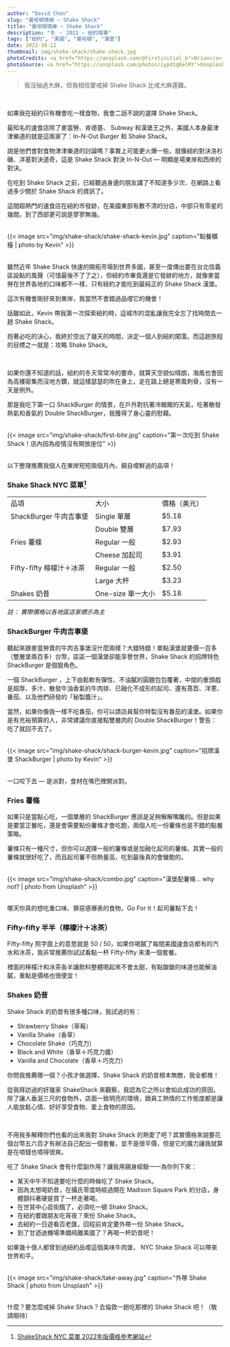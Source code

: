```yaml
---
author: "David Chen"
slug: "曼哈頓情緣 — Shake Shack"
title: "曼哈頓情緣 — Shake Shack"
description: "冬 ・ 2021 — 紐約隨筆"
tags: ["紐約", "美國", "曼哈頓", "漢堡"]
date: 2022-10-12
thumbnail: img/shake-shack/shake-shack.jpg
photoCredits: <a href="https://unsplash.com/@firstinitial_b">Brian</a>
photoSource: <a href="https://unsplash.com/photos/iypd1qKelRY">Unsplash</a>
---
```

<blockquote class="blockquote">
    我沒抽過大麻，但我相信要戒掉 Shake Shack 比戒大麻還難。
</blockquote>

<br>

如果我在紐約只有機會吃一樣食物，我會二話不說的選擇 Shake Shack。

最知名的速食店除了麥當勞、肯德基、 Subway 和漢堡王之外，美國人本身最津津樂道的就是這兩家了：In-N-Out Burger 和 Shake Shack。

說是他們會對食物津津樂道的討論嗎？事實上可能更火爆一些。就像紐約對決洛杉磯、洋基對決道奇，這是 Shake Shack 對決 In-N-Out — 明顯是場東岸和西岸的對決。

在吃到 Shake Shack 之前，已經聽過身邊的朋友講了不知道多少次、在網路上看過多少關於 Shake Shack 的資訊了。

這間超熱門的速食店在紐約市發跡，在美國東部有數不清的分店，中部只有零星的幾間，到了西部更可說是寥寥無幾。

<br>

<div class="col-sm-12 col-md-8 mx-auto">
{{< image src="img/shake-shack/shake-shack-kevin.jpg" caption="點餐櫃檯 | photo by Kevin" >}}
</div>

<br>

雖然近年 Shake Shack 快速的開拓市場到世界多國，甚至一度傳出要在台北信義區設點的風聲（可惜最後不了了之），但紐約市畢竟還是它發跡的地方，就像麥當勞在世界各地的口味都不一樣，只有紐約才能吃到最純正的 Shake Shack 漢堡。

這次有機會剛好來到東岸，我當然不會錯過品嚐它的機會！

話雖如此，Kevin 帶我第一次探索紐約<!-- (link: wandering in NYC with Kevin) -->時，這城市的混亂讓我完全忘了找時間去一趟 Shake Shack。

抱著必吃的決心，我終於空出了幾天的時間，決定一個人到紐約闖蕩。而這趟旅程的目標之一就是：攻略 Shake Shack。

<br>

如果你還不知道的話，紐約的冬天常常冷的要命，就算天空貌似晴朗，海風也會因為高樓密集而沒地方鑽，就這樣瑟瑟的吹在身上，走在路上總是寒風刺骨，沒有一天是例外。

那是我吃下第一口 ShackBurger 的情景，在戶外對抗著冷颼颼的天氣，吃著散發熱氣和香氣的 Double ShackBurger，我獲得了身心靈的慰藉。

<br>

<div class="col-sm-12 col-md-8 mx-auto">
{{< image src="img/shake-shack/first-bite.jpg" caption="第一次吃到 Shake Shack！店內因為疫情沒有開放座位" >}}
</div>

<br>

以下整理推薦我個人在東岸短短兩個月內，親自嚐鮮過的品項！

### Shake Shack NYC 菜單[^1]

<table class="table">
    <tr>
        <td>品項</td>
        <td>大小</td>
        <td>價格（美元）</td>
    </tr>
    <tr>
        <td>ShackBurger 牛肉吉事堡</td>
        <td>Single 單層</td>
        <td>$5.18</td>
    </tr>
    <tr>
        <td></td>
        <td>Double 雙層</td>
        <td>$7.93</td>
    </tr>
    <tr>
        <td>Fries 薯條</td>
        <td>Regular 一般</td>
        <td>$2.93</td>
    </tr>
    <tr>
        <td></td>
        <td>Cheese 加起司</td>
        <td>$3.91</td>
    </tr>
    <tr>
        <td>Fifty-fifty 檸檬汁＋冰茶</td>
        <td>Regular 一般</td>
        <td>$2.50</td>
    </tr>
    <tr>
        <td></td>
        <td>Large 大杯</td>
        <td>$3.23</td>
    </tr>
    <tr>
        <td>Shakes 奶昔</td>
        <td>One-size 單一大小</td>
        <td>$5.18</td>
    </tr>
</table>

*註： 實際價格以各地區店家標示為主*

### ShackBurger 牛肉吉事堡

聽起來跟麥當勞賣的牛肉吉事堡沒什麼兩樣？大錯特錯！單點漢堡就要價一百多（雙層堡兩百多）台幣，區區一個漢堡卻能享譽世界，Shake Shack 的招牌特色 ShackBurger 是個狠角色。

一個 ShackBurger ，上下由鬆軟有彈性、不油膩的圓麵包包覆著，中間的重頭戲是超厚、多汁、散發牛油香氣的牛肉排、已融化不成形的起司、還有萵苣、洋蔥、番茄、以及他們研發的「秘製醬汁」。

當然，如果你像我一樣不吃番茄，你可以請店員幫你特製沒有番茄的漢堡。如果你是有充裕預算的人，非常建議你直接點雙層肉的 Double ShackBurger！警告：吃了就回不去了。

<br>

<div class="col-sm-12 col-md-8 mx-auto">
{{< image src="img/shake-shack/shack-burger-kevin.jpg" caption="招牌漢堡 ShackBurger | photo by Kevin" >}}
</div>

<br>

一口咬下去 — 是派對，食材在嘴巴裡開派對。

### Fries 薯條

如果只是當點心吃，一個單層的 ShackBurger 應該是足夠解解嘴饞的。但是如果是要當正餐吃，還是會需要點份薯條才會吃飽，兩個人吃一份薯條也是不錯的點餐策略。

薯條只有一種尺寸，但你可以選擇一般的薯條或是加融化起司的薯條。其實一般的薯條就很好吃了，而且起司薯不但熱量高，吃到最後真的會蠻飽的。

<br>

<div class="col-sm-12 col-md-8 mx-auto">
{{< image src="img/shake-shack/combo.jpg" caption="漢堡配薯條... why not? | photo from Unsplash" >}}
</div>

<br>

哪天你真的想吃重口味、罪惡感爆表的食物，Go For It！起司薯點下去！

### Fifty-fifty 半半（檸檬汁＋冰茶）

Fifty-fifty 照字面上的意思就是 50 / 50，如果你喝膩了每間美國速食店都有的汽水和冰茶，我非常推薦你試試看點一杯 Fifty-fifty 來湊一個套餐。

裡面的檸檬汁和冰茶各半讓飲料整體喝起來不會太甜，有點酸酸的味道也能解油膩，重點是價格也很便宜！

<!-- ![Drink] -->

### Shakes 奶昔

Shake Shack 的奶昔有很多種口味，我試過的有：

- Strawberry Shake（草莓）
- Vanilla Shake（香草）
- Chocolate Shake（巧克力）
- Black and White（香草＋巧克力醬）
- Vanilla and Chocolate（香草＋巧克力）

你問我推薦哪一個？小孩才做選擇，Shake Shack 的奶昔根本無敵，我全都推！

<!-- ![shake] -->

從我拜訪過的好幾家 ShakeShack 來觀察，我認為它之所以會如此成功的原因，除了讓人垂涎三尺的食物外，店面一致明亮的環境，跟員工熱情的工作態度都是讓人能放鬆心情、好好享受食物、愛上食物的原因。

<br>

不用我多解釋你們也看的出來我對 Shake Shack 的熱愛了吧？其實價格來說要花個台幣五六百才有辦法自己配出一個套餐，並不是很平價，但是它的魔力讓我就算是在噴錢也噴得很爽。

吃了 Shake Shack 會有什麼副作用？讓我用親身經驗一一為你列下來：

- 某天中午不知道要吃什麼的時候吃了 Shake Shack。
- 因為太想喝奶昔，在攝氏零度時經過開在 Madison Square Park 的分店，身體顫抖著硬是買了一杯走著喝。
- 在世貿中心逛街餓了，必須吃一頓 Shake Shack。
- 在紐約要跟朋友吃宵夜？來份 Shake Shack。
- 去紐約一日遊看百老匯，回程前肯定要外帶一份 Shake Shack。
- 到了甘迺迪機場準備飛離美國了？再喝一杯奶昔吧！

如果幾十億人都曾到過紐約品嚐這個美味牛肉堡， NYC Shake Shack 可以帶來世界和平。

<br>

<div class="col-sm-12 col-md-8 mx-auto">
{{< image src="img/shake-shack/take-away.jpg" caption="外帶 Shake Shack | photo from Unsplash" >}}
</div>

<br>

什麼？要怎麼戒掉 Shake Shack？去倫敦一趟吃那裡的 Shake Shack 吧！（敬請期待）

[^1]: [ShakeShack NYC 菜單 2022年版價格參考網站](https://www.fastfoodmenuprices.com/shake-shack-prices/)